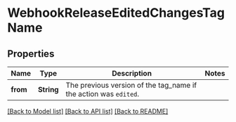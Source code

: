 # WebhookReleaseEditedChangesTagName

## Properties

Name | Type | Description | Notes
------------ | ------------- | ------------- | -------------
**from** | **String** | The previous version of the tag_name if the action was `edited`. | 

[[Back to Model list]](../README.md#documentation-for-models) [[Back to API list]](../README.md#documentation-for-api-endpoints) [[Back to README]](../README.md)


